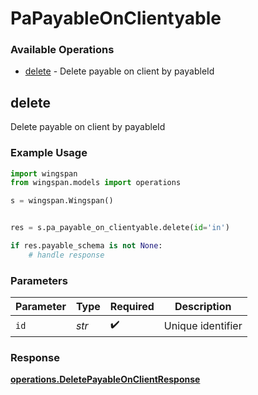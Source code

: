 # PaPayableOnClientyable

### Available Operations

* [delete](#delete) - Delete payable on client by payableId

## delete

Delete payable on client by payableId

### Example Usage

```python
import wingspan
from wingspan.models import operations

s = wingspan.Wingspan()


res = s.pa_payable_on_clientyable.delete(id='in')

if res.payable_schema is not None:
    # handle response
```

### Parameters

| Parameter          | Type               | Required           | Description        |
| ------------------ | ------------------ | ------------------ | ------------------ |
| `id`               | *str*              | :heavy_check_mark: | Unique identifier  |


### Response

**[operations.DeletePayableOnClientResponse](../../models/operations/deletepayableonclientresponse.md)**

